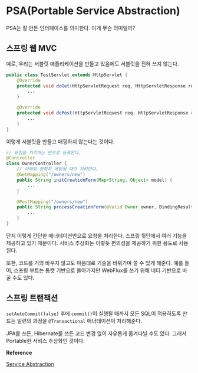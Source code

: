 # PSA(Portable Service Abstraction)

PSA는 잘 만든 인터페이스를 의미한다. 이게 무슨 의미일까? 

## 스프링 웹 MVC

예로, 우리는 서블릿 애플리케이션을 만들고 있음에도 서블릿을 전혀 쓰지 않는다. 

```java
public class TestServlet extends HttpServlet {
    @Override
    protected void doGet(HttpServletRequest req, HttpServletResponse resp) {
        ...
    }

    @Override
    protected void doPost(HttpServletRequest req, HttpServletResponse resp) {
        ...
    }
}
```

이렇게 서블릿을 만들고 매핑하지 않는다는 것이다.

```java
// 요청을 처리하는 빈으로 등록된다.
@Controller
class OwnerController {
    // 아래와 정확히 매핑될 때만 처리한다.
    @GetMapping("/owners/new")
	public String initCreationForm(Map<String, Object> model) {
		...
	}

	@PostMapping("/owners/new")
    public String processCreationForm(@Valid Owner owner, BindingResult result) {
		...
	}
}
```

단지 이렇게 간단한 애너테이션만으로 요청을 처리한다. 스프링 뒷단에서 여러 기능을 제공하고 있기 때문이다. 서비스 추상화는 이렇듯 편의성을 제공하기 위한 용도로 사용된다. 

또한, 코드를 거의 바꾸지 않고도 마음대로 기술을 바꿔가며 쓸 수 있게 해준다. 예를 들어, 스프링 부트는 톰캣 기반으로 돌아가지만 WebFlux를 쓰기 위해 네티 기반으로 바꿀 수도 있다.

## 스프링 트랜잭션

`setAutoCommit(false)` 후에 `commit()`이 실행될 때까지 모든 SQL이 적용하도록 만드는 일련의 과정을 `@Transactional` 애너테이션이 처리해준다.

JPA를 쓰든, Hibernate를 쓰든 코드 변경 없이 자유롭게 옮겨다닐 수도 있다. 그래서 Portable한 서비스 추상화인 것이다.

**Reference**

[Service Abstraction](https://en.wikipedia.org/wiki/Service_abstraction)